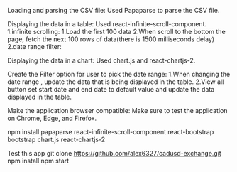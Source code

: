 Loading and parsing the CSV file:
Used Papaparse to parse the CSV file.

Displaying the data in a table:
Used react-infinite-scroll-component.
1.infinite scrolling:
1.Load the first 100 data
2.When scroll to the bottom the page, fetch the next 100 rows of data(there is 1500 milliseconds delay)
2.date range filter:

Displaying the data in a chart:
Used chart.js and react-chartjs-2.

Create the Filter option for user to pick the date range:
1.When changing the date range , update the data that is being displayed in the table.
2.View all button set start date and end date to default value and update the data displayed in the table.

Make the application browser compatible:
Make sure to test the application on Chrome, Edge, and Firefox.

npm install papaparse react-infinite-scroll-component react-bootstrap bootstrap chart.js react-chartjs-2

Test this app
git clone https://github.com/alex6327/cadusd-exchange.git
npm install
npm start

